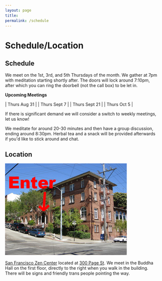 ```yaml
---
layout: page
title:
permalink: /schedule
---
```



# Schedule/Location

## Schedule

We meet on the 1st, 3rd, and 5th Thursdays of the month. We gather at 7pm with meditation starting shortly after. The doors will lock around 7:10pm, after which you can ring the doorbell (not the call box) to be let in.

**Upcoming Meetings**

| Thurs Aug 31  |
| Thurs Sept 7  |
| Thurs Sept 21 |
| Thurs Oct 5   |

If there is significant demand we will consider a switch to weekly meetings, let us know!

We meditate for around 20-30 minutes and then have a group discussion, ending around 8:30pm. Herbal tea and a snack will be provided afterwards if you'd like to stick around and chat.


## Location

<img src="images/sfzc.jpg" alt="a photo of the meeting place with an arrow pointing to the entrance" width="400px"/>

[San Francisco Zen Center](https://sfzc.org) located at [300 Page St](https://goo.gl/maps/1tYkRHUwu3E2i5rz5). We meet in the Buddha Hall on the first floor, directly to the right when you walk in the building. There will be signs and friendly trans people pointing the way.

